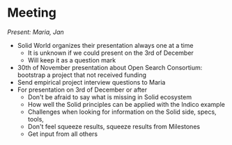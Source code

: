 # Meeting

*Present: Maria, Jan*

* Solid World organizes their presentation always one at a time
  * It is unknown if we could present on the 3rd of December
  * Will keep it as a question mark
* 30th of November presentation about Open Search Consortium: bootstrap a project that not received funding
* Send empirical project interview questions to Maria
* For presentation on 3rd of December or after
  * Don't be afraid to say what is missing in Solid ecosystem
  * How well the Solid principles can be applied with the Indico example
  * Challenges when looking for information on the Solid side, specs, tools,
  * Don't feel squeeze results, squeeze results from Milestones
  * Get input from all others
